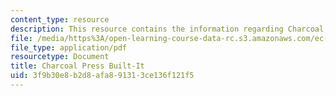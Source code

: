 ```yaml
---
content_type: resource
description: This resource contains the information regarding Charcoal Press Built-It.
file: /media/https%3A/open-learning-course-data-rc.s3.amazonaws.com/ec-701j-d-lab-i-development-fall-2009/3f9b30e8b2d8afa891313ce136f121f5_MITEC_701JF09_charpre_build.pdf
file_type: application/pdf
resourcetype: Document
title: Charcoal Press Built-It
uid: 3f9b30e8-b2d8-afa8-9131-3ce136f121f5
---
```

